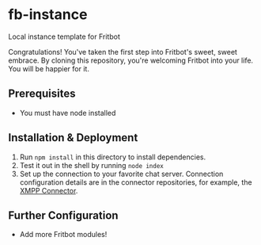 fb-instance
================

Local instance template for Fritbot

Congratulations! You've taken the first step into Fritbot's sweet, sweet embrace. By cloning this repository, you're welcoming Fritbot into your life. You will be happier for it.

Prerequisites
----

* You must have node installed

Installation & Deployment
----

1. Run `npm install` in this directory to install dependencies.
2. Test it out in the shell by running `node index`
3. Set up the connection to your favorite chat server. Connection configuration details are in the connector repositories, for example, the [XMPP Connector](https://github.com/Urthen/fb-xmpp-connector).

Further Configuration
----

* Add more Fritbot modules!
